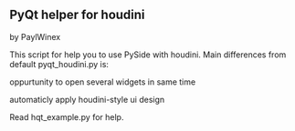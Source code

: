 PyQt helper for houdini
--------------------------

by PaylWinex

This script for help you to use PySide with houdini.
Main differences from default pyqt_houdini.py is:

  oppurtunity to open several widgets in same time
  
  automaticly apply houdini-style ui design


Read hqt_example.py for help.
